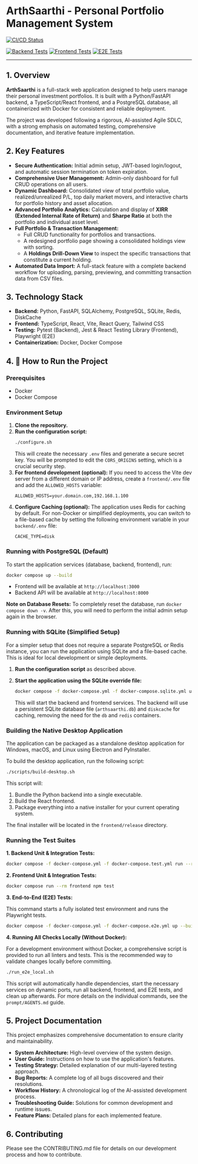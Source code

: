 # ArthSaarthi - Personal Portfolio Management System

<!-- Note: Replace YOUR_USERNAME/YOUR_REPO with your actual GitHub repository path -->
[![CI/CD Status](https://github.com/aashishbhanawat/pms/actions/workflows/ci.yml/badge.svg)](https://github.com/aashishbhanawat/pms/actions/workflows/ci.yml)
<!-- The badges below are placeholders. To make them dynamic, you would need a service that generates badges from your test coverage reports (e.g., Codecov, Coveralls). -->
[![Backend Tests](https://img.shields.io/badge/Backend_Tests-Passing-brightgreen)](#)
[![Frontend Tests](https://img.shields.io/badge/Frontend_Tests-Passing-brightgreen)](#)
[![E2E Tests](https://img.shields.io/badge/E2E_Tests-Passing-brightgreen)](#)

---

## 1. Overview

**ArthSaarthi** is a full-stack web application designed to help users manage their personal investment portfolios. It is built with a Python/FastAPI backend, a TypeScript/React frontend, and a PostgreSQL database, all containerized with Docker for consistent and reliable deployment.

The project was developed following a rigorous, AI-assisted Agile SDLC, with a strong emphasis on automated testing, comprehensive documentation, and iterative feature implementation.

## 2. Key Features

*   **Secure Authentication:** Initial admin setup, JWT-based login/logout, and automatic session termination on token expiration.
*   **Comprehensive User Management:** Admin-only dashboard for full CRUD operations on all users.
*   **Dynamic Dashboard:** Consolidated view of total portfolio value, realized/unrealized P/L, top daily market movers, and interactive charts for portfolio history and asset allocation.
*   **Advanced Portfolio Analytics:** Calculation and display of **XIRR (Extended Internal Rate of Return)** and **Sharpe Ratio** at both the portfolio and individual asset level.
*   **Full Portfolio & Transaction Management:**
    *   Full CRUD functionality for portfolios and transactions.
    *   A redesigned portfolio page showing a consolidated holdings view with sorting.
    *   A **Holdings Drill-Down View** to inspect the specific transactions that constitute a current holding.
*   **Automated Data Import:** A full-stack feature with a complete backend workflow for uploading, parsing, previewing, and committing transaction data from CSV files.

## 3. Technology Stack

*   **Backend:** Python, FastAPI, SQLAlchemy, PostgreSQL, SQLite, Redis, DiskCache
*   **Frontend:** TypeScript, React, Vite, React Query, Tailwind CSS
*   **Testing:** Pytest (Backend), Jest & React Testing Library (Frontend), Playwright (E2E)
*   **Containerization:** Docker, Docker Compose

## 4. 🚀 How to Run the Project

### Prerequisites

*   Docker
*   Docker Compose

### Environment Setup

1.  **Clone the repository.**
2.  **Run the configuration script:**
    ```bash
    ./configure.sh
    ```
    This will create the necessary `.env` files and generate a secure secret key. You will be prompted to edit the `CORS_ORIGINS` setting, which is a crucial security step.
3.  **For frontend development (optional):** If you need to access the Vite dev server from a different domain or IP address, create a `frontend/.env` file and add the `ALLOWED_HOSTS` variable:
    ```
    ALLOWED_HOSTS=your.domain.com,192.168.1.100
    ```
4.  **Configure Caching (optional):** The application uses Redis for caching by default. For non-Docker or simplified deployments, you can switch to a file-based cache by setting the following environment variable in your `backend/.env` file:
    ```
    CACHE_TYPE=disk
    ```

### Running with PostgreSQL (Default)

To start the application services (database, backend, frontend), run:

```bash
docker compose up --build
```

*   Frontend will be available at `http://localhost:3000`
*   Backend API will be available at `http://localhost:8000`

**Note on Database Resets:** To completely reset the database, run `docker compose down -v`. After this, you will need to perform the initial admin setup again in the browser.

### Running with SQLite (Simplified Setup)

For a simpler setup that does not require a separate PostgreSQL or Redis instance, you can run the application using SQLite and a file-based cache. This is ideal for local development or simple deployments.

1.  **Run the configuration script** as described above.
2.  **Start the application using the SQLite override file:**

    ```bash
    docker compose -f docker-compose.yml -f docker-compose.sqlite.yml up --build
    ```

    This will start the backend and frontend services. The backend will use a persistent SQLite database file (`arthsaarthi.db`) and `diskcache` for caching, removing the need for the `db` and `redis` containers.

### Building the Native Desktop Application

The application can be packaged as a standalone desktop application for Windows, macOS, and Linux using Electron and PyInstaller.

To build the desktop application, run the following script:

```bash
./scripts/build-desktop.sh
```

This script will:
1.  Bundle the Python backend into a single executable.
2.  Build the React frontend.
3.  Package everything into a native installer for your current operating system.

The final installer will be located in the `frontend/release` directory.

### Running the Test Suites

**1. Backend Unit & Integration Tests:**

```bash
docker compose -f docker-compose.yml -f docker-compose.test.yml run --rm test
```

**2. Frontend Unit & Integration Tests:**

```bash
docker compose run --rm frontend npm test
```

**3. End-to-End (E2E) Tests:**

This command starts a fully isolated test environment and runs the Playwright tests.

```bash
docker compose -f docker-compose.yml -f docker-compose.e2e.yml up --build --abort-on-container-exit
```

**4. Running All Checks Locally (Without Docker):**

For a development environment without Docker, a comprehensive script is provided to run all linters and tests. This is the recommended way to validate changes locally before committing.

```bash
./run_e2e_local.sh
```

This script will automatically handle dependencies, start the necessary services on dynamic ports, run all backend, frontend, and E2E tests, and clean up afterwards. For more details on the individual commands, see the `prompt/AGENTS.md` guide.

## 5. Project Documentation

This project emphasizes comprehensive documentation to ensure clarity and maintainability.

*   **System Architecture:** High-level overview of the system design.
*   **User Guide:** Instructions on how to use the application's features.
*   **Testing Strategy:** Detailed explanation of our multi-layered testing approach.
*   **Bug Reports:** A complete log of all bugs discovered and their resolutions.
*   **Workflow History:** A chronological log of the AI-assisted development process.
*   **Troubleshooting Guide:** Solutions for common development and runtime issues.
*   **Feature Plans:** Detailed plans for each implemented feature.

## 6. Contributing

Please see the CONTRIBUTING.md file for details on our development process and how to contribute.